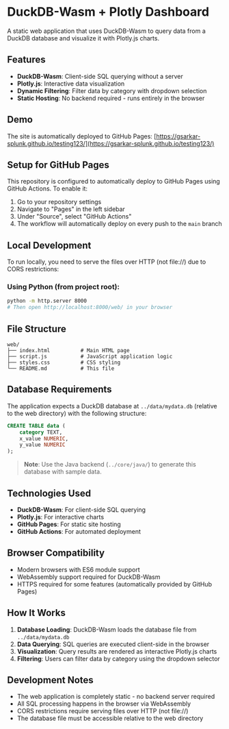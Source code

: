 # DuckDB-Wasm + Plotly Dashboard

A static web application that uses DuckDB-Wasm to query data from a DuckDB database and visualize it with Plotly.js charts.

## Features

- **DuckDB-Wasm**: Client-side SQL querying without a server
- **Plotly.js**: Interactive data visualization
- **Dynamic Filtering**: Filter data by category with dropdown selection
- **Static Hosting**: No backend required - runs entirely in the browser

## Demo

The site is automatically deployed to GitHub Pages: [https://gsarkar-splunk.github.io/testing123/](https://gsarkar-splunk.github.io/testing123/)

## Setup for GitHub Pages

This repository is configured to automatically deploy to GitHub Pages using GitHub Actions. To enable it:

1. Go to your repository settings
2. Navigate to "Pages" in the left sidebar
3. Under "Source", select "GitHub Actions"
4. The workflow will automatically deploy on every push to the `main` branch

## Local Development

To run locally, you need to serve the files over HTTP (not file://) due to CORS restrictions:

### Using Python (from project root):
```bash
python -m http.server 8000
# Then open http://localhost:8000/web/ in your browser
```

## File Structure

```
web/
├── index.html          # Main HTML page
├── script.js           # JavaScript application logic
├── styles.css          # CSS styling
└── README.md           # This file
```

## Database Requirements

The application expects a DuckDB database at `../data/mydata.db` (relative to the web directory) with the following structure:

```sql
CREATE TABLE data (
    category TEXT,
    x_value NUMERIC,
    y_value NUMERIC
);
```

> **Note**: Use the Java backend (`../core/java/`) to generate this database with sample data.

## Technologies Used

- **DuckDB-Wasm**: For client-side SQL querying
- **Plotly.js**: For interactive charts
- **GitHub Pages**: For static site hosting
- **GitHub Actions**: For automated deployment

## Browser Compatibility

- Modern browsers with ES6 module support
- WebAssembly support required for DuckDB-Wasm
- HTTPS required for some features (automatically provided by GitHub Pages)

## How It Works

1. **Database Loading**: DuckDB-Wasm loads the database file from `../data/mydata.db`
2. **Data Querying**: SQL queries are executed client-side in the browser
3. **Visualization**: Query results are rendered as interactive Plotly.js charts
4. **Filtering**: Users can filter data by category using the dropdown selector

## Development Notes

- The web application is completely static - no backend server required
- All SQL processing happens in the browser via WebAssembly
- CORS restrictions require serving files over HTTP (not file://)
- The database file must be accessible relative to the web directory
